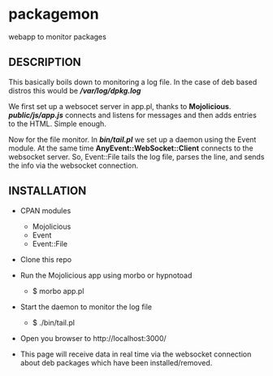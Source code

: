 # packagemon
webapp to monitor packages

## DESCRIPTION
This basically boils down to monitoring a log file. In the case of deb based
distros this would be ***/var/log/dpkg.log***

We first set up a websocet server in app.pl, thanks to **Mojolicious**.
***public/js/app.js*** connects and listens for messages and then adds entries
to the HTML. Simple enough.

Now for the file monitor. In ***bin/tail.pl*** we set up a daemon using the 
Event module. At the same time **AnyEvent::WebSocket::Client** connects to the
websocket server. So, Event::File tails the log file, parses the line, and sends 
the info via the websocket connection.

## INSTALLATION
  - CPAN modules
    - Mojolicious
    - Event
    - Event::File

  - Clone this repo
  - Run the Mojolicious app using morbo or hypnotoad
    - $ morbo app.pl
  - Start the daemon to monitor the log file
    - $ ./bin/tail.pl
  - Open you browser to http://localhost:3000/

  - This page will receive data in real time via the websocket connection about
    deb packages which have been installed/removed.

